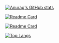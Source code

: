 [![Anurag's GitHub stats](https://github-readme-stats.vercel.app/api?username=Mieluoxxx&show_icons=true&theme=radical)](https://github.com/anuraghazra/github-readme-stats)

[![Readme Card](https://github-readme-stats.vercel.app/api/pin/?username=Mieluoxxx&repo=Learn-Coding)](https://github.com/anuraghazra/github-readme-stats)

[![Readme Card](https://github-readme-stats.vercel.app/api/pin/?username=Mieluoxxx&repo=DeepLearning)](https://github.com/anuraghazra/github-readme-stats)

[![Top Langs](https://github-readme-stats.vercel.app/api/top-langs/?username=Mieluoxxx&layout=compact)](https://github.com/anuraghazra/github-readme-stats)